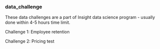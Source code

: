 ### data_challenge


These data challenges are a part of Insight data science program - usually done within 4-5 hours time limit.

Challenge 1: Employee retention

Challenge 2: Pricing test
